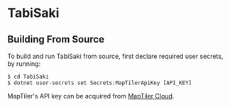 # TabiSaki

## Building From Source

To build and run TabiSaki from source, first declare required user secrets, by running:

```console
$ cd TabiSaki
$ dotnet user-secrets set Secrets:MapTilerApiKey [API_KEY]
```

MapTiler's API key can be acquired from [MapTiler Cloud].


[MapTiler cloud]: https://cloud.maptiler.com/maps/
